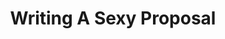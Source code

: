 ---
title: 'Writing A Sexy Proposal'
videos: [
  {"title": "Intro", "url": "1. Intro-t6wt80sm7m.mp4"},
  {"title": "What Sexy Proposals Are Made Of", "url": "2.  What Sexy Proposals Are Made Of -7xpd8zonwf.mp4"},
  {"title": "Describing The Work", "url": "3. Describing The Work-zv9kt9n6pe.mp4"},
  {"title": "The 'Me' Factor", "url": "4. The \"Me\" Factor-dmyqvw1e9x.mp4"},
  {"title": "Pricing Psychology", "url": "5.  Pricing Psychology-n0p3yshs25.mp4"},
  {"title": "Building Price Packages", "url": "6. Building Price Packages-bz1km7xnbu.mp4"},
  {"title": "Packages Example", "url": "7. Packages Example-gia2phbeyj.mp4"},
  {"title": "Payments Structure", "url": "8. Payments Structure-4ia8on9yxl.mp4"},
  {"title": "The Next Steps", "url": "9. The Next Steps -s4ympur1x0.mp4"},
  {"title": "Proposals 3.0", "url": "10. Proposals 3.0-q4f90ivfh0.mp4"},
  {"title": "Final Thoughts", "url": "11. Final Thoughts-htvdfqqifh.mp4"}
]
---